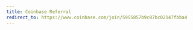 ```yaml
---
title: Coinbase Referral
redirect_to: https://www.coinbase.com/join/5955857b9c87bc02147fbba4
---
```

